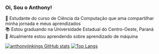 ### Oi, Sou o Anthony!

👋 Estudante do curso de Ciência da Computação que ama compartilhar minha jornada e meus aprendizados <br/>
📚 Estou graduando na Universidade Estadual do Centro-Oeste, Paraná <br/>
💪 Atualmente estou aprendendo sobre aprendizado de máquina <br/>

[![anthonyjinkings GitHub stats](https://github-readme-stats.vercel.app/api?username=anthonyjinkings)](https://github.com/anuraghazra/github-readme-stats) [![Top Langs](https://github-readme-stats.vercel.app/api/top-langs/?username=anthonyjinkings&layout=donut-vertical)](https://github.com/anuraghazra/github-readme-stats)
